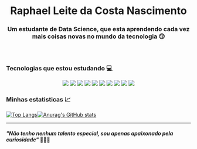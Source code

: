 <p align="center">
  <h1 align="center">Raphael Leite da Costa Nascimento</h1>
  <h3 align="center">Um estudante de Data Science, que esta aprendendo cada vez</br> mais coisas novas no mundo da tecnologia 🙃<h3>
  <br/>
</p>
  
 ### Tecnologias que estou estudando :computer:
 
<p align="center">
  <img src="https://img.shields.io/badge/JavaScript-F7DF1E?style=for-the-badge&logo=javascript&logoColor=black"></img>
  <img src="https://img.shields.io/badge/TypeScript-007ACC?style=for-the-badge&logo=typescript&logoColor=white"></img>
  <img src="https://img.shields.io/badge/React-20232A?style=for-the-badge&logo=react&logoColor=61DAFB"></img>
  <img src="https://img.shields.io/badge/React_Native-20232A?style=for-the-badge&logo=react&logoColor=61DAFB"></img>
  <img src="https://img.shields.io/badge/HTML5-E34F26?style=for-the-badge&logo=html5&logoColor=white"></img>
  <img src="https://img.shields.io/badge/CSS3-1572B6?style=for-the-badge&logo=css3&logoColor=white"><img>
  <img src="https://img.shields.io/badge/Node.js-43853D?style=for-the-badge&logo=node.js&logoColor=white">
  <img src="https://img.shields.io/badge/Python-14354C?style=for-the-badge&logo=python&logoColor=white"></img>
  <img src="https://img.shields.io/badge/c++-%2300599C.svg?style=for-the-badge&logo=c%2B%2B&logoColor=white"></img>
  <img src="https://img.shields.io/badge/mysql-%2300f.svg?style=for-the-badge&logo=mysql&logoColor=white"></img>
</p>

### Minhas estatisticas :chart_with_upwards_trend:

[
![Top Langs](https://github-readme-stats.vercel.app/api/top-langs/?username=raphael720&layout=compact&theme=tokyonight&exclude_repo=icd,Exercicios-icd)![Anurag's GitHub stats](https://github-readme-stats.vercel.app/api?username=raphael720&count_private=true&show_icons=true&theme=tokyonight)](https://github.com/anuraghazra/github-readme-stats)

---

#### _"Não tenho nenhum talento especial, sou apenas apaixonado pela curiosidade"_ 👩🏻‍💻  
